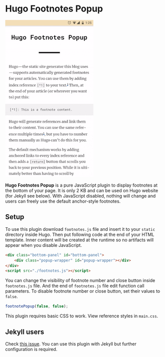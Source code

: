 # Hugo Footnotes Popup

![Demo](demo.gif)


**Hugo Footnotes Popup** is a pure JavaScript plugin to display footnotes at the bottom of your page. It is only 2 KB and can be used on Hugo website (for Jekyll see below). With JavaScript disabled, nothing will change and users can freely use the default anchor-style footnotes.

## Setup

To use this plugin download `footnotes.js` file and insert it to your `static` directory inside Hugo. Then put following code at the end of your HTML template. Inner content will be created at the runtime so no artifacts will appear when you disable JavaScript.

```html
<div class="bottom-panel" id="bottom-panel">
    <div class="popup-wrapper" id="popup-wrapper"></div> 
</div> 
<script src="./footnotes.js"></script>
```

You can change the visibility of footnote number and close button inside `footnotes.js` file. And the end of `footnotes.js` file edit function call parameters. To disable footnote number or close button, set their values to `false`.

```javascript
footnotePopup(false, false);
```
This plugin requires basic CSS to work. View reference styles in `main.css`.

## Jekyll users
Check [this issue](https://github.com/vaetas/hugo-footnotes-popup/issues/4). You can use this plugin with Jekyll but further configuration is required.
